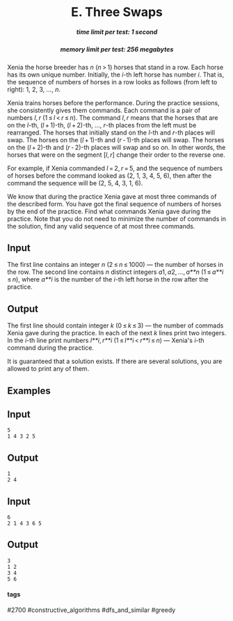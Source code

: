 <h1 style='text-align: center;'> E. Three Swaps</h1>

<h5 style='text-align: center;'>time limit per test: 1 second</h5>
<h5 style='text-align: center;'>memory limit per test: 256 megabytes</h5>

Xenia the horse breeder has *n* (*n* > 1) horses that stand in a row. Each horse has its own unique number. Initially, the *i*-th left horse has number *i*. That is, the sequence of numbers of horses in a row looks as follows (from left to right): 1, 2, 3, ..., *n*.

Xenia trains horses before the performance. During the practice sessions, she consistently gives them commands. Each command is a pair of numbers *l*, *r* (1 ≤ *l* < *r* ≤ *n*). The command *l*, *r* means that the horses that are on the *l*-th, (*l* + 1)-th, (*l* + 2)-th, ..., *r*-th places from the left must be rearranged. The horses that initially stand on the *l*-th and *r*-th places will swap. The horses on the (*l* + 1)-th and (*r* - 1)-th places will swap. The horses on the (*l* + 2)-th and (*r* - 2)-th places will swap and so on. In other words, the horses that were on the segment [*l*, *r*] change their order to the reverse one.

For example, if Xenia commanded *l* = 2, *r* = 5, and the sequence of numbers of horses before the command looked as (2, 1, 3, 4, 5, 6), then after the command the sequence will be (2, 5, 4, 3, 1, 6).

We know that during the practice Xenia gave at most three commands of the described form. You have got the final sequence of numbers of horses by the end of the practice. Find what commands Xenia gave during the practice. Note that you do not need to minimize the number of commands in the solution, find any valid sequence of at most three commands.

## Input

The first line contains an integer *n* (2 ≤ *n* ≤ 1000) — the number of horses in the row. The second line contains *n* distinct integers *a*1, *a*2, ..., *a**n* (1 ≤ *a**i* ≤ *n*), where *a**i* is the number of the *i*-th left horse in the row after the practice.

## Output

The first line should contain integer *k* (0 ≤ *k* ≤ 3) — the number of commads Xenia gave during the practice. In each of the next *k* lines print two integers. In the *i*-th line print numbers *l**i*, *r**i* (1 ≤ *l**i* < *r**i* ≤ *n*) — Xenia's *i*-th command during the practice.

It is guaranteed that a solution exists. If there are several solutions, you are allowed to print any of them.

## Examples

## Input


```
5  
1 4 3 2 5  

```
## Output


```
1  
2 4  

```
## Input


```
6  
2 1 4 3 6 5  

```
## Output


```
3  
1 2  
3 4  
5 6  

```


#### tags 

#2700 #constructive_algorithms #dfs_and_similar #greedy 